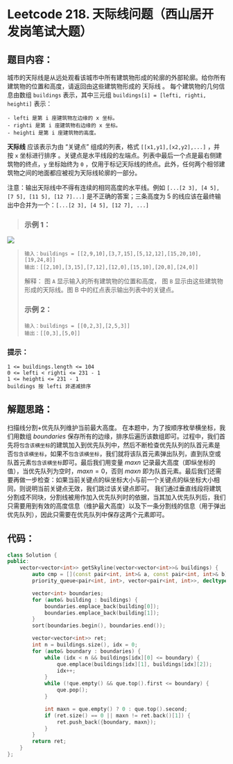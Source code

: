 # Leetcode 218. 天际线问题（西山居开发岗笔试大题）

## 题目内容：
城市的天际线是从远处观看该城市中所有建筑物形成的轮廓的外部轮廓。给你所有建筑物的位置和高度，请返回由这些建筑物形成的 天际线 。
每个建筑物的几何信息由数组 `buildings` 表示，其中三元组 `buildings[i] = [lefti, righti, heighti]` 表示：

    - lefti 是第 i 座建筑物左边缘的 x 坐标。
    - righti 是第 i 座建筑物右边缘的 x 坐标。
    - heighti 是第 i 座建筑物的高度。
**天际线** 应该表示为由 “关键点” 组成的列表，格式 `[[x1,y1],[x2,y2],...]` ，并按 `x` 坐标进行排序 。关键点是水平线段的左端点。列表中最后一个点是最右侧建筑物的终点，`y` 坐标始终为 `0` ，仅用于标记天际线的终点。此外，任何两个相邻建筑物之间的地面都应被视为天际线轮廓的一部分。

注意：输出天际线中不得有连续的相同高度的水平线。例如 `[...[2 3], [4 5], [7 5], [11 5], [12 7]...]` 是不正确的答案；三条高度为 5 的线应该在最终输出中合并为一个：`[...[2 3], [4 5], [12 7], ...]`

>### 示例 1：
![](https://assets.leetcode.com/uploads/2020/12/01/merged.jpg)
>```
>输入：buildings = [[2,9,10],[3,7,15],[5,12,12],[15,20,10],[19,24,8]]
>输出：[[2,10],[3,15],[7,12],[12,0],[15,10],[20,8],[24,0]]
>```
>解释：
>图 `A` 显示输入的所有建筑物的位置和高度，
>图 `B` 显示由这些建筑物形成的天际线。图 B 中的红点表示输出列表中的关键点。
>### 示例 2：
>```
>输入：buildings = [[0,2,3],[2,5,3]]
>输出：[[0,3],[5,0]]
>```
### 提示：
```
1 <= buildings.length <= 104
0 <= lefti < righti <= 231 - 1
1 <= heighti <= 231 - 1
buildings 按 lefti 非递减排序
```

## 解题思路：
扫描线分割+优先队列维护当前最大高度。
在本题中，为了按顺序枚举横坐标，我们用数组 $boundaries$ 保存所有的边缘，排序后遍历该数组即可。过程中，我们首先将`包含该横坐标`的建筑加入到优先队列中，然后不断检查优先队列的队首元素是否`包含该横坐标`，如果不`包含该横坐标`，我们就将该队首元素弹出队列，直到队空或队首元素`包含该横坐标`即可。最后我们用变量 $maxn$ 记录最大高度（即纵坐标的值），当优先队列为空时，$maxn=0$，否则 $maxn$ 即为队首元素。最后我们还需要再做一步检查：如果当前关键点的纵坐标大小与前一个关键点的纵坐标大小相同，则说明当前关键点无效，我们跳过该关键点即可。
我们通过垂直线段将建筑分割成不同块，分割线被用作加入优先队列时的依据，当其加入优先队列后，我们只需要用到有效的高度信息（维护最大高度）以及下一条分割线的信息（用于弹出优先队列），因此只需要在优先队列中保存这两个元素即可。
## 代码：
```cpp
class Solution {
public:
    vector<vector<int>> getSkyline(vector<vector<int>>& buildings) {
        auto cmp = [](const pair<int, int>& a, const pair<int, int>& b) -> bool { return a.second < b.second; };
        priority_queue<pair<int, int>, vector<pair<int, int>>, decltype(cmp)> que(cmp);

        vector<int> boundaries;
        for (auto& building : buildings) {
            boundaries.emplace_back(building[0]);
            boundaries.emplace_back(building[1]);
        }
        sort(boundaries.begin(), boundaries.end());

        vector<vector<int>> ret;
        int n = buildings.size(), idx = 0;
        for (auto& boundary : boundaries) {
            while (idx < n && buildings[idx][0] <= boundary) {
                que.emplace(buildings[idx][1], buildings[idx][2]);
                idx++;
            }
            while (!que.empty() && que.top().first <= boundary) {
                que.pop();
            }

            int maxn = que.empty() ? 0 : que.top().second;
            if (ret.size() == 0 || maxn != ret.back()[1]) {
                ret.push_back({boundary, maxn});
            }
        }
        return ret;
    }
};
```
